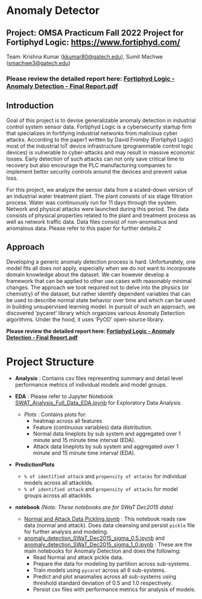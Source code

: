 # Anomaly Detector

## Project: OMSA Practicum Fall 2022 Project for Fortiphyd Logic: https://www.fortiphyd.com/
Team: Krishna Kumar (kkumar80@gatech.edu), Sumit Machwe (smachwe3@gatech.edu)

### **Please review the detailed report here: [Fortiphyd Logic - Anomaly Detection - Final Report.pdf](reports/Fortiphyd%20Logic%20-%20Anomaly%20Detection%20-%20Final%20Report.pdf)**

## Introduction
Goal of this project is to devise generalizable anomaly detection in industrial control system sensor data. Fortiphyd Logic is a cybersecurity startup firm that specializes in fortifying industrial networks from malicious cyber attacks.
According to the paper1 written by David Fromby (Fortiphyd Logic) most of the industrial IoT device infrastructure (programmable control logic devices) is vulnerable to cyber-attacks and may result in massive economic losses.
Early detection of such attacks can not only save critical time to recovery but also encourage the PLC manufacturing companies to implement better security controls around the devices and prevent value loss.

For this project, we analyze the sensor data from a scaled-down version of an industrial water treatment plant. The plant consists of six stage filtration process. Water was continuously run for 11 days through the system. Network and physical attacks were launched during this period. The data consists of physical properties related to the plant and treatment process as well as network traffic data. Data files consist of non-anomalous and anomalous data. Please refer to this paper for further details.2

## Approach
Developing a generic anomaly detection process is hard. Unfortunately, one model fits all does not apply, especially when we do not want to incorporate domain knowledge about the dataset. We can however develop a framework that can be applied to other use cases with reasonably minimal changes. The approach we took required not to delve into the physics (or chemistry) of the dataset, but rather identify dependent variables that can be used to describe normal state behavior over time and which can be used in building unsupervised learning model.
In pursuit of such an approach, we discovered ‘pycaret’ library which organizes various Anomaly Detection algorithms. Under the hood, it uses ‘PyOD’ open-source library.

**Please review the detailed report here: [Fortiphyd Logic - Anomaly Detection - Final Report.pdf](reports/Fortiphyd%20Logic%20-%20Anomaly%20Detection%20-%20Final%20Report.pdf)**

# Project Structure

* **Analysis** : Contains csv files representing summary and detail level performance metrics of individual models and model groups. 
* **EDA** :  Please refer to Jupyter Notebook [SWAT_Analysis_Full_Data_EDA.ipynb](EDA/SWAT_Analysis_Full_Data_EDA.ipynb) for Exploratory Data Analysis.
  * _Plots_ : Contains plots for: 
    * heatmap across all features
    * Feature (continuous variables) data distribution.
    * Normal data lineplots by sub system and aggregated over 1 minute and 15 minute time interval (EDA).
    * Attack data lineplots by sub system and aggregated over 1 minute and 15 minute time interval (EDA).
* **PredictionPlots**
  * `% of identified attack` and `propensity of attacks` for individual models across all attackIds.
  * `% of identified attack` and `propensity of attacks` for model groups across all attackIds.

* **notebook** _(Note: These notebooks are for SWaT Dec2015 data)_
  * [Normal and Attack Data Pickling.ipynb](notebook/NormalAndAttackDataPickling.ipynb) : This notebook reads raw data (normal and attack). Does data cleansing and persist `pickle` file for further analysis and modeling.
  * [anomaly_detection_SWaT_Dec2015_sigma_0.5.ipynb](notebook/anomaly_detection_SWaT_Dec2015_sigma_0.5.ipynb) and [anomaly_detection_SWaT_Dec2015_sigma_1_0.ipynb](notebook/anomaly_detection_SWaT_Dec2015_sigma_1_0.ipynb) : These are the main notebooks for Anomaly Detection and does the following: 
    * Read Normal and attack pickle data.
    * Prepare the data for modeling by partition across sub-systems.
    * Train models using `pycaret` across all 6 sub-systems.
    * Predict and plot anaomalies across all sub-systems using threshold standard deviation of 0.5 and 1.0 respectively.
    * Persist csv files with performance metrics for analysis of models.

